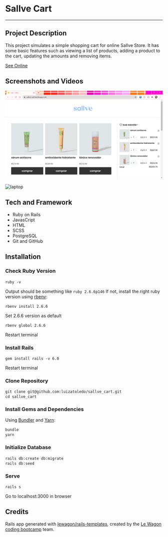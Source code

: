 # Sallve Cart
***
## Project Description
This project simulates a simple shopping cart for online Sallve Store.
It has some basic features such as viewing a list of products, adding a product to the cart, updating the amounts and removing items.

[See Online](https://sallve-cart.herokuapp.com/ "Sallve Cart Project")

## Screenshots and Videos
![screenshot](screenshot.png)

![laptop](gif_laptop_screen.gif)

## Tech and Framework

* Ruby on Rails
* JavasCript
* HTML
* SCSS
* PostgreSQL
* Git and GitHub

## Installation

### Check Ruby Version
```
ruby -v
```
Output should be something like ```ruby 2.6.6p146```
If not, install the right ruby version using [rbenv](https://github.com/rbenv/rbenv):
```
rbenv install 2.6.6
```
Set 2.6.6 version as default
```
rbenv global 2.6.6
```
Restart terminal
### Install Rails
```
gem install rails -v 6.0
```
Restart terminal
### Clone Repository
```
git clone git@github.com:luizatoledo/sallve_cart.git
cd sallve_cart
```
### Install Gems and Dependencies
Using [Bundler](https://github.com/rubygems/bundler) and [Yarn](https://github.com/yarnpkg/yarn):
```
bundle
yarn
```
### Initialize Database
```
rails db:create db:migrate
rails db:seed
```
### Serve
```
rails s
```
Go to localhost:3000 in browser
## Credits
Rails app generated with [lewagon/rails-templates](https://github.com/lewagon/rails-templates), created by the [Le Wagon coding bootcamp](https://www.lewagon.com) team.
